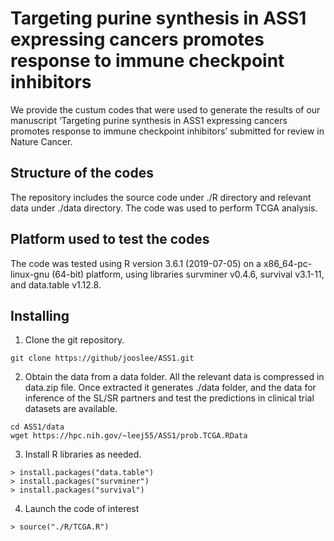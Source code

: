 # Targeting purine synthesis in ASS1 expressing cancers promotes response to immune checkpoint inhibitors
We provide the custum codes that were used to generate the results of our manuscript ‘Targeting purine synthesis in ASS1 expressing cancers promotes response to immune checkpoint inhibitors’ submitted for review in Nature Cancer.

## Structure of the codes
The repository includes the source code under ./R directory and relevant data under ./data directory. The code was used to perform TCGA analysis.

## Platform used to test the codes
The code was tested using R version 3.6.1 (2019-07-05) on a x86_64-pc-linux-gnu (64-bit) platform, using libraries survminer v0.4.6, survival v3.1-11, and data.table v1.12.8.

## Installing
1. Clone the git repository.

```
git clone https://github/jooslee/ASS1.git
```

2. Obtain the data from a data folder. All the relevant data is compressed in data.zip file. Once extracted it generates ./data folder, and the data for inference of the SL/SR partners and test the predictions in clinical trial datasets are available.

```
cd ASS1/data
wget https://hpc.nih.gov/~leej55/ASS1/prob.TCGA.RData
```

3. Install R libraries as needed.
```
> install.packages("data.table")
> install.packages("survminer")
> install.packages("survival")
```
4. Launch the code of interest

```
> source("./R/TCGA.R")
```


